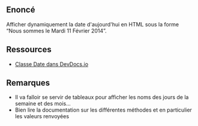 ## Enoncé

Afficher dynamiquement la date d'aujourd'hui en HTML sous la forme 
“Nous sommes le Mardi 11 Février 2014”.

## Ressources

* [Classe Date dans DevDocs.io](http://devdocs.io/javascript/global_objects/date)

## Remarques

* Il va falloir se servir de tableaux pour afficher les noms des jours de la semaine et des mois...
* Bien lire la documentation sur les différentes méthodes et en particulier les valeurs renvoyées